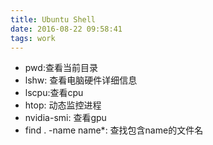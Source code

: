 ```yaml
---
title: Ubuntu Shell
date: 2016-08-22 09:58:41
tags: work
---
```


* pwd:查看当前目录
* lshw: 查看电脑硬件详细信息
* lscpu:查看cpu
* htop: 动态监控进程
* nvidia-smi: 查看gpu
* find . -name name*: 查找包含name的文件名

